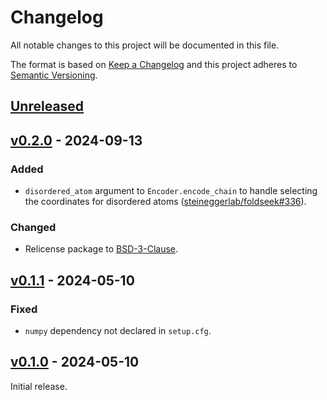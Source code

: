 # Changelog
All notable changes to this project will be documented in this file.

The format is based on [Keep a Changelog](http://keepachangelog.com/en/1.0.0/)
and this project adheres to [Semantic Versioning](http://semver.org/spec/v2.0.0.html).


## [Unreleased]
[Unreleased]: https://github.com/althonos/mini3di/compare/v0.2.0...HEAD


## [v0.2.0] - 2024-09-13
[v0.2.0]: https://github.com/althonos/mini3di/compare/v0.1.1...v0.2.0

### Added
- `disordered_atom` argument to `Encoder.encode_chain` to handle selecting the coordinates for disordered atoms ([steineggerlab/foldseek#336](https://github.com/steineggerlab/foldseek/issues/336)).

### Changed
- Relicense package to [BSD-3-Clause](https://choosealicense.com/licenses/bsd-3-clause/).


## [v0.1.1] - 2024-05-10
[v0.1.1]: https://github.com/althonos/mini3di/compare/v0.1.0...v0.1.1

### Fixed
- `numpy` dependency not declared in `setup.cfg`.


## [v0.1.0] - 2024-05-10
[v0.1.0]: https://github.com/althonos/mini3di/compare/c34f3f0...v0.1.0

Initial release.

